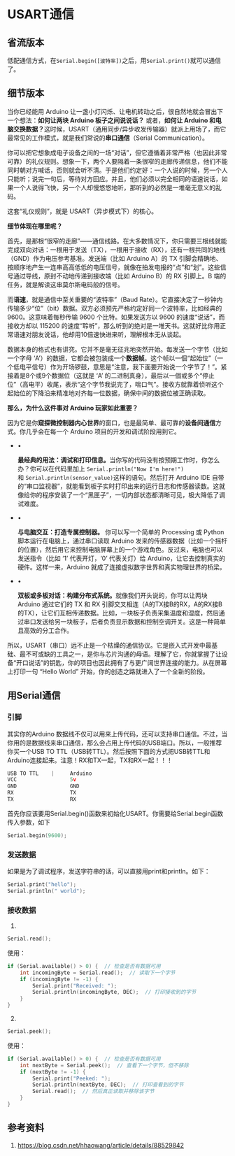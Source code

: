 # USART通信

## 省流版本

低配通信方式，在`Serial.begin([波特率])`之后，用`Serial.print()`就可以通信了。

## 细节版本

当你已经能用 Arduino 让一盏小灯闪烁、让电机转动之后，很自然地就会冒出下一个想法：​**​如何让两块 Arduino 板子之间说说话？​**​ 或者，​**​如何让 Arduino 和电脑交换数据？​**​ 这时候，USART（通用同步/异步收发传输器）就派上用场了，而它最常见的工作模式，就是我们常说的​**​串口通信​**​（Serial Communication）。

你可以把它想象成电子设备之间的一场“对话”，但它遵循着非常严格（也因此非常可靠）的礼仪规则。想象一下，两个人要隔着一条很窄的走廊传递信息，他们不能同时朝对方喊话，否则就会听不清。于是他们约定好：一个人说的时候，另一个人只能听；说完一句后，等待对方回应。并且，他们必须以完全相同的语速说话，如果一个人说得飞快，另一个人却慢悠悠地听，那听到的必然是一堆毫无意义的乱码。

这套“礼仪规则”，就是 USART（异步模式下）的核心。

​**​细节体现在哪里呢？​**​

首先，是那根“很窄的走廊”——通信线路。在大多数情况下，你只需要三根线就能完成双向对话：一根用于发送（TX），一根用于接收（RX），还有一根共同的地线（GND）作为电压参考基准。发送端（比如 Arduino A）的 TX 引脚会精确地、按顺序地产生一连串高高低低的电压信号，就像在拍发电报的“点”和“划”。这些信号通过导线，原封不动地传递到接收端（比如 Arduino B）的 RX 引脚上。B 端的任务，就是解读这串莫尔斯电码般的信号。

而​**​语速​**​，就是通信中至关重要的“波特率”（Baud Rate）。它直接决定了一秒钟内传输多少“位”（bit）数据。双方必须预先严格约定好同一个波特率，比如经典的 9600。这意味着每秒传输 9600 个比特。如果发送方以 9600 的速度“说话”，而接收方却以 115200 的速度“聆听”，那么听到的绝对是一堆天书。这就好比你用正常语速对朋友说话，他却用10倍速快进来听，理解根本无从谈起。

数据本身的格式也有讲究。它并不是毫无征兆地突然开始。每发送一个字节（比如一个字母 ‘A’）的数据，它都会被包装成一个​**​数据帧​**​。这个帧以一個“起始位”（一个低电平信号）作为开场锣鼓，意思是“注意，我下面要开始说一个字节了！”。紧接着是8个或9个数据位（这就是 ‘A’ 的二进制真身），最后以一個或多个“停止位”（高电平）收尾，表示“这个字节我说完了，喘口气”。接收方就靠着侦听这个起始位的下降沿来精准地对齐每一位数据，确保中间的数据位被正确读取。

​**​那么，为什么这件事对 Arduino 玩家如此重要？​**​

因为它是你​**​窥探微控制器内心世界​**​的窗口，也是最简单、最可靠的​**​设备间通信​**​方式。你几乎会在每一个 Arduino 项目的开发和调试阶段用到它。

- •
    
    ​**​最经典的用法：调试和打印信息。​**​ 当你写的代码没有按预期工作时，你怎么办？你可以在代码里加上 `Serial.println("Now I'm here!")`和 `Serial.println(sensor_value)`这样的语句。然后打开 Arduino IDE 自带的“串口监视器”，就能看到板子实时打印出来的运行日志和传感器读数。这就像给你的程序安装了一个“黑匣子”，一切内部状态都清晰可见，极大降低了调试难度。
    
- •
    
    ​**​与电脑交互：打造专属控制器。​**​ 你可以写一个简单的 Processing 或 Python 脚本运行在电脑上，通过串口读取 Arduino 发来的传感器数据（比如一个摇杆的位置），然后用它来控制电脑屏幕上的一个游戏角色。反过来，电脑也可以发送指令（比如 ‘1’ 代表开灯，‘0’ 代表关灯）给 Arduino，让它去控制真实的硬件。这样一来，Arduino 就成了连接虚拟数字世界和真实物理世界的桥梁。
    
- •
    
    ​**​双板或多板对话：构建分布式系统。​**​ 就像我们开头说的，你可以让两块 Arduino 通过它们的 TX 和 RX 引脚交叉相连（A的TX接B的RX，A的RX接B的TX），让它们互相传递数据。比如，一块板子负责采集温度和湿度，然后通过串口发送给另一块板子，后者负责显示数据和控制空调开关。这是一种简单且高效的分工合作。
    

所以，USART（串口）远不止是一个枯燥的通信协议。它是嵌入式开发中最基础、最不可或缺的工具之一，是你与芯片沟通的母语。理解了它，你就掌握了让设备“开口说话”的钥匙，你的项目也因此拥有了与更广阔世界连接的能力。从在屏幕上打印一句 “Hello World” 开始，你的创造之路就进入了一个全新的阶段。

## 用Serial通信

### 引脚

其实你的Arduino 数据线不仅可以用来上传代码，还可以支持串口通信。不过，当你用的是数据线来串口通信，那么会占用上传代码的USB端口。所以，一般推荐你买一个USB TO TTL（USB转TTL）。然后按照下面的方式把USB转TTL和Arduino连接起来。注意！RX和TX一起，TX和RX一起！！！

```cpp
USB TO TTL    |     Arduino
VCC                 5v
GND                 GND
RX                  TX
TX                  RX
```

首先你应该要用Serial.begin()函数来初始化USART。你需要给Serial.begin函数传入参数，如下

```cpp
Serial.begin(9600);
```

### 发送数据

如果是为了调试程序，发送字符串的话，可以直接用print和println。如下：

```cpp
Serial.print("hello");
Serial.println(" world");
```

### 接收数据

1. 

```cpp
Serial.read();
```

使用：

```cpp
if (Serial.available() > 0) {  // 检查是否有数据可用
	int incomingByte = Serial.read();  // 读取下一个字节
	if (incomingByte != -1) {
		Serial.print("Received: ");
		Serial.println(incomingByte, DEC);  // 打印接收到的字节
	}
}
```

2. 

```cpp
Serial.peek();
```

使用：

```cpp
if (Serial.available() > 0) {  // 检查是否有数据可用
	int nextByte = Serial.peek();  // 查看下一个字节，但不移除
	if (nextByte != -1) {
		Serial.print("Peeked: ");
		Serial.println(nextByte, DEC);  // 打印查看到的字节
		Serial.read();  // 然后真正读取并移除该字节
	}
}
```

## 参考资料

1. https://blog.csdn.net/hhaowang/article/details/88529842

